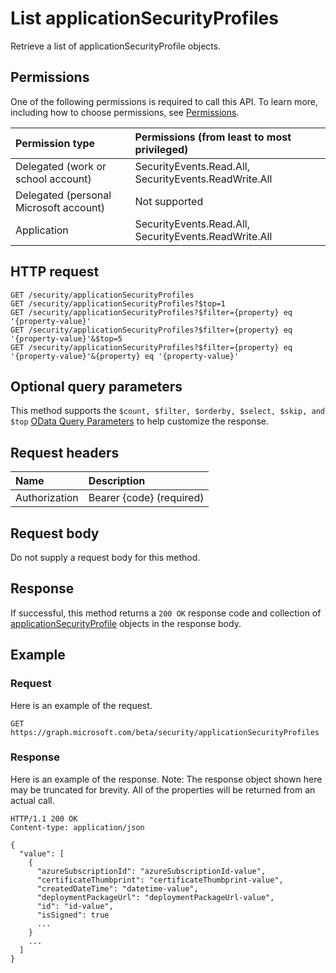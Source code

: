 # List applicationSecurityProfiles

Retrieve a list of applicationSecurityProfile objects.

## Permissions

One of the following permissions is required to call this API. To learn more, including how to choose permissions, see [Permissions](../../../concepts/permissions_reference.md).

|Permission type      | Permissions (from least to most privileged)              |
|:--------------------|:---------------------------------------------------------|
|Delegated (work or school account) |  SecurityEvents.Read.All, SecurityEvents.ReadWrite.All  |
|Delegated (personal Microsoft account) | Not supported   |
|Application | SecurityEvents.Read.All, SecurityEvents.ReadWrite.All |

## HTTP request

<!-- { "blockType": "ignored" } -->

```http
GET /security/applicationSecurityProfiles
GET /security/applicationSecurityProfiles?$top=1
GET /security/applicationSecurityProfiles?$filter={property} eq '{property-value}'
GET /security/applicationSecurityProfiles?$filter={property} eq '{property-value}'&$top=5
GET /security/applicationSecurityProfiles?$filter={property} eq '{property-value}'&{property} eq '{property-value}'
```

## Optional query parameters

This method supports the `$count, $filter, $orderby, $select, $skip, and $top` [OData Query Parameters](http://graph.microsoft.io/docs/overview/query_parameters) to help customize the response.

## Request headers

| Name      |Description|
|:----------|:----------|
| Authorization  | Bearer {code} (required)|

## Request body

Do not supply a request body for this method.

## Response

If successful, this method returns a `200 OK` response code and collection of [applicationSecurityProfile](../resources/applicationsecurityprofile.md) objects in the response body.

## Example

### Request

Here is an example of the request.
<!-- {
  "blockType": "request",
  "name": "get_applicationsecurityprofiles"
}-->

```http
GET https://graph.microsoft.com/beta/security/applicationSecurityProfiles
```

### Response

Here is an example of the response. Note: The response object shown here may be truncated for brevity. All of the properties will be returned from an actual call.
<!-- {
  "blockType": "response",
  "truncated": true,
  "@odata.type": "microsoft.graph.ApplicationSecurityProfile",
  "isCollection": true
} -->

```http
HTTP/1.1 200 OK
Content-type: application/json

{
  "value": [
    {
      "azureSubscriptionId": "azureSubscriptionId-value",
      "certificateThumbprint": "certificateThumbprint-value",
      "createdDateTime": "datetime-value",
      "deploymentPackageUrl": "deploymentPackageUrl-value",
      "id": "id-value",
      "isSigned": true
      ...
    }
    ...
  ]
}
```

<!-- uuid: 8fcb5dbc-d5aa-4681-8e31-b001d5168d79
2015-10-25 14:57:30 UTC -->
<!-- {
  "type": "#page.annotation",
  "description": "List applicationSecurityProfiles",
  "keywords": "",
  "section": "documentation",
  "tocPath": ""
}-->